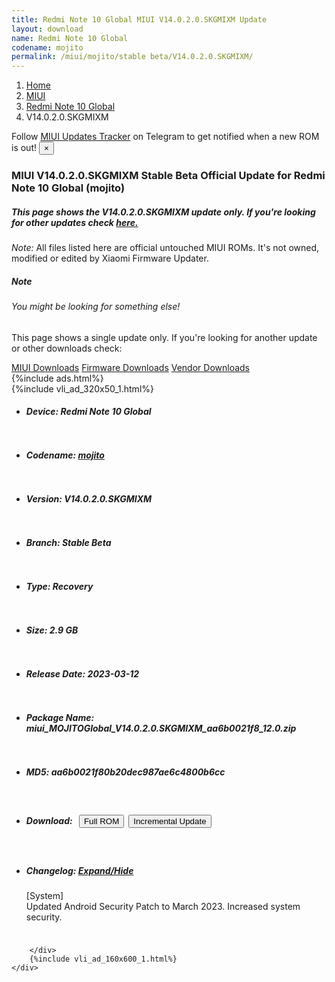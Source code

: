 ```yaml
---
title: Redmi Note 10 Global MIUI V14.0.2.0.SKGMIXM Update
layout: download
name: Redmi Note 10 Global
codename: mojito
permalink: /miui/mojito/stable beta/V14.0.2.0.SKGMIXM/
---
```

<nav aria-label="breadcrumb">
    <ol class="breadcrumb">
        <li class="breadcrumb-item"><a href="/">Home</a></li>
        <li class="breadcrumb-item"><a href="/miui/">MIUI</a></li>
        <li class="breadcrumb-item"><a href="/miui/mojito/">Redmi Note 10 Global</a></li>
        <li class="breadcrumb-item active" aria-current="page">V14.0.2.0.SKGMIXM</li>
    </ol>
</nav>
<div class="alert alert-primary alert-dismissible fade show" role="alert">
    Follow <a href="https://t.me/MIUIUpdatesTracker" class="alert-link">MIUI Updates Tracker</a> on Telegram to get
    notified when a new ROM is out!
    <button type="button" class="close" data-dismiss="alert" aria-label="Close">
        <span aria-hidden="true">&times;</span>
    </button>
</div>
<div class="col-12 mx-auto">
    <h3 class="title bg-light p-2 rounded">MIUI V14.0.2.0.SKGMIXM Stable Beta Official Update for Redmi Note 10 Global (mojito)</h3>
    <h5>This page shows the V14.0.2.0.SKGMIXM update only. If you're looking for other updates check
        <a href="/miui/mojito/">here.</a></h5>
    <p><i>Note: </i>All files listed here are official untouched MIUI ROMs.
        It's not owned, modified or edited by Xiaomi Firmware Updater.</p>
    <div class="card">
        <div class="card-body">
            <h5 class="card-title">Note</h5>
            <h6 class="card-subtitle mb-2 text-muted">You might be looking for something else!</h6>
            <p class="card-text">This page shows a single update only.
                If you're looking for another update or other downloads check:</p>
            <a href="/miui/" class="card-link">MIUI Downloads</a>
            <a href="/firmware/" class="card-link">Firmware Downloads</a>
            <a href="/vendor/" class="card-link">Vendor Downloads</a>
        </div>
    </div>
    {%include ads.html%}
    <div class="row justify-content-center">
        <div class="col-10" id="downloads">
                    <div class="card card-body">
            {%include vli_ad_320x50_1.html%}
            <ul class="list-unstyled">
                <li style="padding-bottom: 10px;">
                    <h5><b>Device: </b>Redmi Note 10 Global</h5>
                </li>
                <li style="padding-bottom: 10px;">
                    <h5><b>Codename: </b> <a href="/miui/mojito/" target="_blank">mojito</a> </h5>
                </li>
                <li style="padding-bottom: 10px;">
                    <h5><b>Version: </b>V14.0.2.0.SKGMIXM</h5>
                </li>
                <li style="padding-bottom: 10px;">
                    <h5><b>Branch: </b>Stable Beta</h5>
                </li>
                <li style="padding-bottom: 10px;">
                    <h5><b>Type: </b>Recovery</h5>
                </li>
                <li style="padding-bottom: 10px;">
                    <h5><b>Size: </b>2.9 GB</h5>
                </li>
                <li style="padding-bottom: 10px;">
                    <h5><b>Release Date: </b>2023-03-12</h5>
                </li>
                <li style="padding-bottom: 10px;">
                    <h5><b>Package Name: </b><span id="filename" class="text-dark">miui_MOJITOGlobal_V14.0.2.0.SKGMIXM_aa6b0021f8_12.0.zip</span></h5>
                </li>
                <li style="padding-bottom: 10px;">
                    <h5><b>MD5: </b><span id="md5" class="text-muted">aa6b0021f80b20dec987ae6c4800b6cc</span></h5>
                </li>
                <li style="padding-bottom: 10px;">
                    <h5><b>Download: </b><button type="button" id="download" class="btn btn-primary" style="margin: 7px;"
                            onclick="window.open('https://bigota.d.miui.com/V14.0.2.0.SKGMIXM/miui_MOJITOGlobal_V14.0.2.0.SKGMIXM_aa6b0021f8_12.0.zip', '_blank');"><i class="fa fa-download"></i> Full ROM</button><button type="button" id="incremental_download" class="btn btn-warning" onclick="window.open('https://bigota.d.miui.com/V14.0.2.0.SKGMIXM/miui-blockota-mojito_global-V14.0.1.0.SKGMIXM-V14.0.2.0.SKGMIXM-1a481de468-12.0.zip', '_blank');"><i class="fa fa-download"></i> Incremental Update</button></h5>
                </li>
                <li style="padding-bottom: 10px;">
                    <h5><b>Changelog: </b><a href="#mojito_1_changelog" data-toggle="collapse" role="button"
                            aria-expanded="false" aria-controls="mojito_1_changelog"> <i class="fa fa-arrow-down"
                                aria-hidden="true"></i> Expand/Hide</a></h5>
                    <div class="collapse" id="mojito_1_changelog">
                        <p id="changelog_text">[System]<br>Updated Android Security Patch to March 2023. Increased system security.</p>
                    </div>
                </li>
            </ul>
        </div>

        </div>
        {%include vli_ad_160x600_1.html%}
    </div>
</div>

